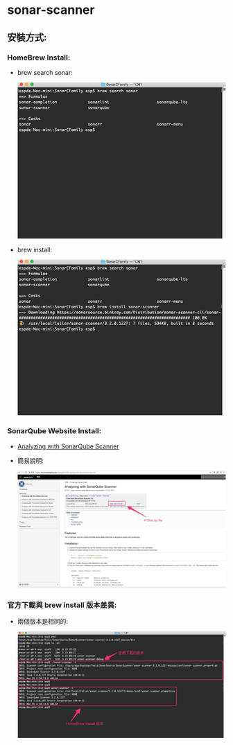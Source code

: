 # sonar-scanner
## 安裝方式:

### HomeBrew Install:
* brew search sonar:

  ![brew search sonar](./pics/SonarScanner_BrewSearchSonar_0.png)
   
* brew install:

  ![brew install sonar-scanner](./pics/SonarScanner_BrewSearchSonar_1.png)

### SonarQube Website Install:

* [Analyzing with SonarQube Scanner](https://docs.sonarqube.org/display/SCAN/Analyzing+with+SonarQube+Scanner)

* 簡易說明:

  ![Analyzing_with_SonarQube_Scanner](./pics/Analyzing_with_SonarQube_Scanner_0.png)


### 官方下載與 brew install 版本差異:

* 兩個版本是相同的:

  ![SonarScanner_Website_Brew_Diff](./pics/SonarScanner_Website_Brew_Diff.png)

